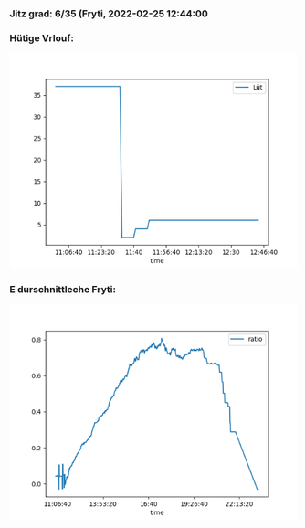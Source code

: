 ### Jitz grad: 6/35 (Fryti, 2022-02-25 12:44:00

### Hütige Vrlouf:
![Graph](Today.png)

### E durschnittleche Fryti:
![Graph](Fryti.png)
